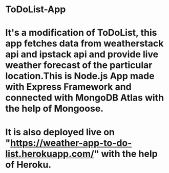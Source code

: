 # ToDoList-App
# It's a modification of ToDoList, this app fetches data from weatherstack api and ipstack api and provide live weather forecast of the particular location.This is Node.js App made with Express Framework and connected with MongoDB Atlas with the help of Mongoose.
# It is also deployed live on "https://weather-app-to-do-list.herokuapp.com/" with the help of Heroku.
